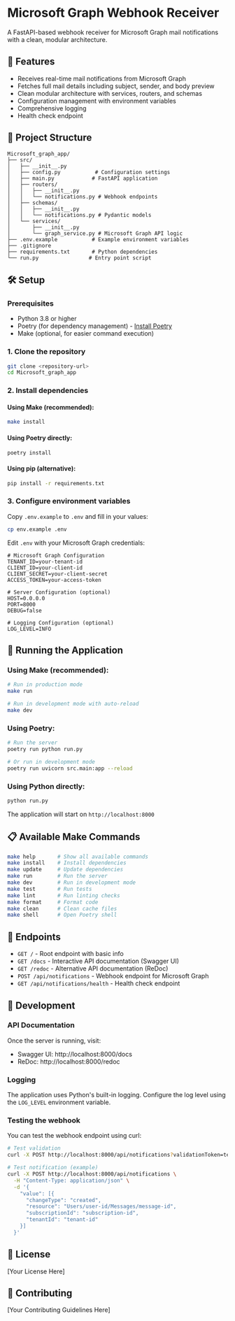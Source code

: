 # Microsoft Graph Webhook Receiver

A FastAPI-based webhook receiver for Microsoft Graph mail notifications with a clean, modular architecture.

## 🚀 Features

- Receives real-time mail notifications from Microsoft Graph
- Fetches full mail details including subject, sender, and body preview
- Clean modular architecture with services, routers, and schemas
- Configuration management with environment variables
- Comprehensive logging
- Health check endpoint

## 📁 Project Structure

```
Microsoft_graph_app/
├── src/
│   ├── __init__.py
│   ├── config.py           # Configuration settings
│   ├── main.py            # FastAPI application
│   ├── routers/
│   │   ├── __init__.py
│   │   └── notifications.py # Webhook endpoints
│   ├── schemas/
│   │   ├── __init__.py
│   │   └── notifications.py # Pydantic models
│   └── services/
│       ├── __init__.py
│       └── graph_service.py # Microsoft Graph API logic
├── .env.example           # Example environment variables
├── .gitignore
├── requirements.txt       # Python dependencies
└── run.py                # Entry point script
```

## 🛠️ Setup

### Prerequisites

- Python 3.8 or higher
- Poetry (for dependency management) - [Install Poetry](https://python-poetry.org/docs/#installation)
- Make (optional, for easier command execution)

### 1. Clone the repository

```bash
git clone <repository-url>
cd Microsoft_graph_app
```

### 2. Install dependencies

#### Using Make (recommended):

```bash
make install
```

#### Using Poetry directly:

```bash
poetry install
```

#### Using pip (alternative):

```bash
pip install -r requirements.txt
```

### 3. Configure environment variables

Copy `.env.example` to `.env` and fill in your values:

```bash
cp env.example .env
```

Edit `.env` with your Microsoft Graph credentials:

```env
# Microsoft Graph Configuration
TENANT_ID=your-tenant-id
CLIENT_ID=your-client-id
CLIENT_SECRET=your-client-secret
ACCESS_TOKEN=your-access-token

# Server Configuration (optional)
HOST=0.0.0.0
PORT=8000
DEBUG=false

# Logging Configuration (optional)
LOG_LEVEL=INFO
```

## 🚀 Running the Application

### Using Make (recommended):

```bash
# Run in production mode
make run

# Run in development mode with auto-reload
make dev
```

### Using Poetry:

```bash
# Run the server
poetry run python run.py

# Or run in development mode
poetry run uvicorn src.main:app --reload
```

### Using Python directly:

```bash
python run.py
```

The application will start on `http://localhost:8000`

## 📋 Available Make Commands

```bash
make help       # Show all available commands
make install    # Install dependencies
make update     # Update dependencies
make run        # Run the server
make dev        # Run in development mode
make test       # Run tests
make lint       # Run linting checks
make format     # Format code
make clean      # Clean cache files
make shell      # Open Poetry shell
```

## 📍 Endpoints

- `GET /` - Root endpoint with basic info
- `GET /docs` - Interactive API documentation (Swagger UI)
- `GET /redoc` - Alternative API documentation (ReDoc)
- `POST /api/notifications` - Webhook endpoint for Microsoft Graph
- `GET /api/notifications/health` - Health check endpoint

## 🔧 Development

### API Documentation

Once the server is running, visit:
- Swagger UI: http://localhost:8000/docs
- ReDoc: http://localhost:8000/redoc

### Logging

The application uses Python's built-in logging. Configure the log level using the `LOG_LEVEL` environment variable.

### Testing the webhook

You can test the webhook endpoint using curl:

```bash
# Test validation
curl -X POST http://localhost:8000/api/notifications?validationToken=test123

# Test notification (example)
curl -X POST http://localhost:8000/api/notifications \
  -H "Content-Type: application/json" \
  -d '{
    "value": [{
      "changeType": "created",
      "resource": "Users/user-id/Messages/message-id",
      "subscriptionId": "subscription-id",
      "tenantId": "tenant-id"
    }]
  }'
```

## 📝 License

[Your License Here]

## 👥 Contributing

[Your Contributing Guidelines Here]